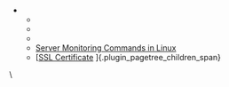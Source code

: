 - - 
  - 
  - 
  - [Server Monitoring Commands in
    Linux](http://devops.dailyhunt.in/confluence/display/DIDO/Server+Monitoring+Commands+in+Linux)
  - [[SSL
    Certificate](http://devops.dailyhunt.in/confluence/display/DIDO/SSL+Certificate?src=contextnavpagetreemode)
    ]{.plugin_pagetree_children_span}

\
